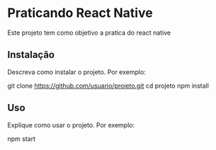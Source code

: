 # Praticando React Native

Este projeto tem como objetivo a pratica do react native

## Instalação

Descreva como instalar o projeto. Por exemplo:

git clone https://github.com/usuario/projeto.git
cd projeto
npm install


## Uso

Explique como usar o projeto. Por exemplo:

npm start
